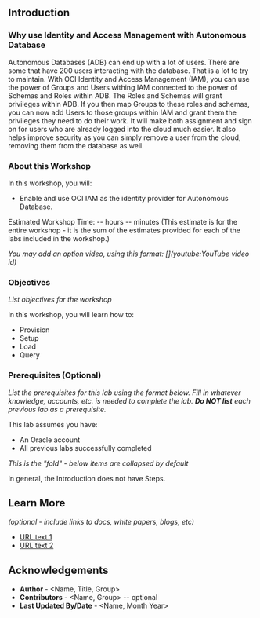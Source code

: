 ## Introduction

### Why use Identity and Access Management with Autonomous Database

Autonomous Databases (ADB) can end up with a lot of users. There are some that have 200 users interacting with the database. That is a lot to try to maintain. With OCI Identity and Access Management (IAM), you can use the power of Groups and Users withing IAM connected to the power of Schemas and Roles within ADB. The Roles and Schemas will grant privileges within ADB. If you then map Groups to these roles and schemas, you can now add Users to those groups within IAM and grant them the privileges they need to do their work. It will make both assignment and sign on for users who are already logged into the cloud much easier. It also helps improve security as you can simply remove a user from the cloud, removing them from the database as well.

### About this Workshop

In this workshop, you will: 
* Enable and use OCI IAM as the identity provider for Autonomous Database.

Estimated Workshop Time: -- hours -- minutes (This estimate is for the entire workshop - it is the sum of the estimates provided for each of the labs included in the workshop.)

*You may add an option video, using this format: [](youtube:YouTube video id)*

  [](youtube:zNKxJjkq0Pw)

### Objectives

*List objectives for the workshop*

In this workshop, you will learn how to:
* Provision
* Setup
* Load
* Query

### Prerequisites (Optional)

*List the prerequisites for this lab using the format below. Fill in whatever knowledge, accounts, etc. is needed to complete the lab. **Do NOT list** each previous lab as a prerequisite.*

This lab assumes you have:
* An Oracle account
* All previous labs successfully completed

*This is the "fold" - below items are collapsed by default*

In general, the Introduction does not have Steps.

## Learn More

*(optional - include links to docs, white papers, blogs, etc)*

* [URL text 1](http://docs.oracle.com)
* [URL text 2](http://docs.oracle.com)

## Acknowledgements
* **Author** - <Name, Title, Group>
* **Contributors** -  <Name, Group> -- optional
* **Last Updated By/Date** - <Name, Month Year>
